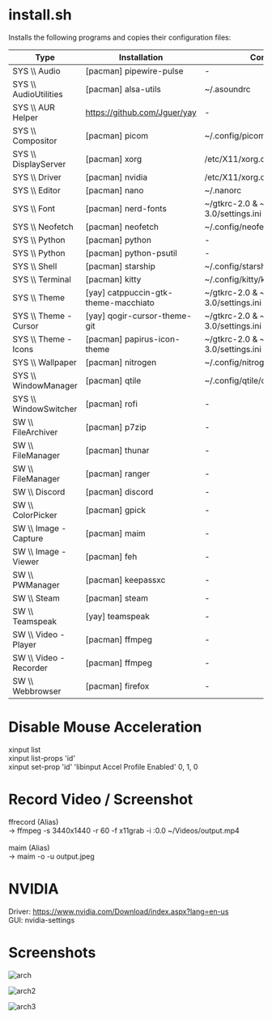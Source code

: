 # install.sh

Installs the following programs and copies their configuration files:

| Type | Installation | Config |
| --- | --- | --- |
| SYS \\\ Audio | [pacman] pipewire-pulse | - |
| SYS \\\ AudioUtilities | [pacman] alsa-utils | ~/.asoundrc |
| SYS \\\ AUR Helper | https://github.com/Jguer/yay | - |
| SYS \\\ Compositor | [pacman] picom | ~/.config/picom/picom.conf |
| SYS \\\ DisplayServer | [pacman] xorg | /etc/X11/xorg.conf |
| SYS \\\ Driver | [pacman] nvidia | /etc/X11/xorg.conf |
| SYS \\\ Editor  | [pacman] nano | ~/.nanorc |
| SYS \\\ Font | [pacman] nerd-fonts | ~/gtkrc-2.0 & ~/.config/gtk-3.0/settings.ini |
| SYS \\\ Neofetch | [pacman] neofetch | ~/.config/neofetch/config.conf |
| SYS \\\ Python | [pacman] python | - |
| SYS \\\ Python | [pacman] python-psutil | - |
| SYS \\\ Shell | [pacman] starship | ~/.config/starship.toml |
| SYS \\\ Terminal | [pacman] kitty | ~/.config/kitty/kitty.conf |
| SYS \\\ Theme | [yay] catppuccin-gtk-theme-macchiato | ~/gtkrc-2.0 & ~/.config/gtk-3.0/settings.ini |
| SYS \\\ Theme - Cursor | [yay] qogir-cursor-theme-git | ~/gtkrc-2.0 & ~/.config/gtk-3.0/settings.ini |
| SYS \\\ Theme - Icons | [pacman] papirus-icon-theme| ~/gtkrc-2.0 & ~/.config/gtk-3.0/settings.ini |
| SYS \\\ Wallpaper | [pacman] nitrogen | ~/.config/nitrogen/config.conf |
| SYS \\\ WindowManager | [pacman] qtile | ~/.config/qtile/config.py |
| SYS \\\ WindowSwitcher | [pacman] rofi | - |
| SW \\\ FileArchiver | [pacman] p7zip | - |
| SW \\\ FileManager | [pacman] thunar | - |
| SW \\\ FileManager | [pacman] ranger | - |
| SW \\\ Discord | [pacman] discord | - |
| SW \\\ ColorPicker | [pacman] gpick | - |
| SW \\\ Image - Capture | [pacman] maim | - |
| SW \\\ Image - Viewer | [pacman] feh | - |
| SW \\\ PWManager | [pacman] keepassxc | - |
| SW \\\ Steam | [pacman] steam | - |
| SW \\\ Teamspeak | [yay] teamspeak | - |
| SW \\\ Video - Player | [pacman] ffmpeg | - |
| SW \\\ Video - Recorder | [pacman] ffmpeg | - |
| SW \\\ Webbrowser | [pacman] firefox | - |

# Disable Mouse Acceleration 

xinput list <br>
xinput list-props 'id' <br>
xinput set-prop 'id' 'libinput Accel Profile Enabled' 0, 1, 0 

# Record Video / Screenshot

ffrecord (Alias) <br>
 -> ffmpeg -s 3440x1440 -r 60 -f x11grab -i :0.0 ~/Videos/output.mp4 <br><br>
maim (Alias) <br>
 -> maim -o -u output.jpeg

# NVIDIA

Driver: https://www.nvidia.com/Download/index.aspx?lang=en-us <br>
GUI: nvidia-settings

# Screenshots

![arch](https://github.com/Rudi9x/arch/assets/134175623/e223b10c-861b-4245-92be-5a7c79144aa2) <br>

![arch2](https://github.com/Rudi9x/arch/assets/134175623/451bf575-6315-4758-b919-bb2effd1a3a9) <br>

![arch3](https://github.com/Rudi9x/arch/assets/134175623/dae72c80-eabd-4725-a81e-92e0ae8b2928)



